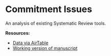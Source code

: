 Commitment Issues
=================
An analysis of existing Systematic Review tools.

**Resources:**

* [Data via AirTable](https://airtable.com/shr8ZrHiKHvTBLrhq)
* [Working version of manuscript](https://drive.google.com/file/d/1mVNL2mBju-ZSZvYQdBNG5qSg_WoUcflN/view)
